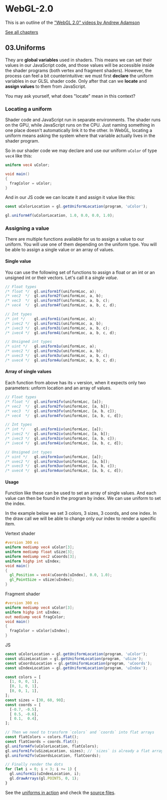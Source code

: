 # WebGL-2.0

This is an outline of the ["WebGL 2.0" videos by Andrew Adamson](https://www.youtube.com/playlist?list=PLPbmjY2NVO_X1U1JzLxLDdRn4NmtxyQQo)

[See all chapters](https://github.com/evpozdniakov/WebGL-2.0/blob/main/README.md)

## 03.Uniforms

They are **global variables** used in shaders. This means we can set their values in our JavaScript code, and those values will be accessible inside the shader programs (both vertex and fragment shaders). However, the process can feel a bit counterintuitive: we must first **declare** the uniform variables in our GLSL shader code. Only after that can we **locate** and **assign values** to them from JavaScript.

You may ask yourself, what does "locate" mean in this context?

### Locating a uniform

Shader code and JavaScript run in separate environments. The shader runs on the GPU, while JavaScript runs on the CPU. Just naming something in one place doesn't automatically link it to the other. In WebGL, locating a uniform means asking the system where that variable actually lives in the shader program.

So in our shader code we may declare and use our uniform `uColor` of type `vec4` like this:

```glsl
uniform vec4 uColor;

void main()
{
  fragColor = uColor;
}
```

And in our JS code we can locate it and assign it value like this:

```js
const uColorLocation = gl.getUniformLocation(program, 'uColor');

gl.uniform4f(uColorLocation, 1.0, 0.0, 0.0, 1.0);
```

### Assigning a value

There are multiple functions available for us to assign a value to our uniform. You will use one of them depending on the uniform type. You will be able to assign a single value or an array of values.

#### Single value

You can use the following set of functions to assign a float or an int or an unsigned int or their vectors. Let's call it a *single value*.

```js
// Float types
/* float */  gl.uniform1f(uniformLoc, a);
/* vec2  */  gl.uniform2f(uniformLoc, a, b);
/* vec3  */  gl.uniform3f(uniformLoc, a, b, c);
/* vec4  */  gl.uniform4f(uniformLoc, a, b, c, d);

// Int types
/* int */    gl.uniform1i(uniformLoc, a);
/* ivec2 */  gl.uniform2i(uniformLoc, a, b);
/* ivec3 */  gl.uniform3i(uniformLoc, a, b, c);
/* ivec4 */  gl.uniform4i(uniformLoc, a, b, c, d);

// Unsigned int types
/* uint */   gl.uniform1u(uniformLoc, a);
/* uvec2 */  gl.uniform2u(uniformLoc, a, b);
/* uvec3 */  gl.uniform3u(uniformLoc, a, b, c);
/* uvec4 */  gl.uniform4u(uniformLoc, a, b, c, d);
```

#### Array of single values

Each function from above has its `v` version, when it expects only two parameters: unform location and an array of values.

```js
// Float types
/* float */  gl.uniform1fv(uniformLoc, [a]);
/* vec2  */  gl.uniform2fv(uniformLoc, [a, b]);
/* vec3  */  gl.uniform3fv(uniformLoc, [a, b, c]);
/* vec4  */  gl.uniform4fv(uniformLoc, [a, b, c, d]);

// Int types
/* int */    gl.uniform1iv(uniformLoc, [a]);
/* ivec2 */  gl.uniform2iv(uniformLoc, [a, b]);
/* ivec3 */  gl.uniform3iv(uniformLoc, [a, b, c]);
/* ivec4 */  gl.uniform4iv(uniformLoc, [a, b, c, d]);

// Unsigned int types
/* uint */   gl.uniform1uv(uniformLoc, [a]);
/* uvec2 */  gl.uniform2uv(uniformLoc, [a, b]);
/* uvec3 */  gl.uniform3uv(uniformLoc, [a, b, c]);
/* uvec4 */  gl.uniform4uv(uniformLoc, [a, b, c, d]);
```

#### Usage

Function like these can be used to set an array of single values. And each value can then be found in the program by index. We can use uniform to set the index.

In the example below we set 3 colors, 3 sizes, 3 coords, and one index. In the draw call we will be able to change only our index to render a specific item.

Vertext shader

```glsl
#version 300 es
uniform mediump vec4 uColor[3];
uniform mediump float uSize[3];
uniform mediump vec2 uCoords[3];
uniform highp int uIndex;
void main()
{
  gl_Position = vec4(uCoords[uIndex], 0.0, 1.0);
  gl_PointSize = uSize[uIndex];
}
```

Fragment shader

```glsl
#version 300 es
uniform mediump vec4 uColor[3];
uniform highp int uIndex;
out mediump vec4 fragColor;
void main()
{
  fragColor = uColor[uIndex];
}
```

JS

```js
const uColorLocation = gl.getUniformLocation(program, 'uColor');
const uSizeLocation = gl.getUniformLocation(program, 'uSize');
const uCoordsLocation = gl.getUniformLocation(program, 'uCoords');
const uIndexLocation = gl.getUniformLocation(program, 'uIndex');

const colors = [
  [1, 0, 0, 1],
  [0, 1, 0, 1],
  [0, 0, 1, 1],
];
const sizes = [30, 60, 90];
const coords = [
  [-0.7, -0.5],
  [ 0.5, -0.6],
  [ 0.1,  0.4],
];

// Then we need to transform `colors` and `coords` into flat arrays
const flatColors = colors.flat();
const flatCoords = coords.flat();
gl.uniform4fv(uColorLocation, flatColors);
gl.uniform1fv(uSizeLocation, sizes); // `sizes` is already a flat array
gl.uniform2fv(uCoordsLocation, flatCoords);

// Finally render the dots
for (let i = 0; i < 3; i += 1) {
  gl.uniform1i(uIndexLocation, i);
  gl.drawArrays(gl.POINTS, 0, 1);
}
```

See the [uniforms in action](https://evpozdniakov.github.io/WebGL-2.0/03.Uniforms/index.html) and check the [source files](https://github.com/evpozdniakov/WebGL-2.0/tree/main/03.Uniforms).